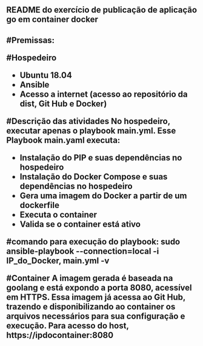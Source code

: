 <h2> README do exercício de publicação de aplicação go em container docker <h2>
#Premissas:

#Hospedeiro
- Ubuntu 18.04
- Ansible
- Acesso a internet (acesso ao repositório da dist, Git Hub e Docker)


#Descrição das atividades
No hospedeiro, executar apenas o playbook main.yml.
Esse Playbook main.yaml executa:
- Instalação do PIP e suas dependências no hospedeiro
- Instalação do Docker Compose e suas dependências no hospedeiro
- Gera uma imagem do Docker a partir de um dockerfile
- Executa o container
- Valida se o container está ativo

#comando para execução do playbook:
sudo ansible-playbook --connection=local -i IP_do_Docker, main.yml -v

#Container
A imagem gerada é baseada na goolang e está expondo a porta 8080, acessível em HTTPS.
Essa imagem já acessa ao Git Hub, trazendo e disponibilizando ao container os arquivos necessários para sua configuração e execução.
Para acesso do host, https://ipdocontainer:8080




